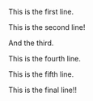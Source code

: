 This is the first line.

This is the second line!

And the third.

This is the fourth line.

This is the fifth line.

This is the final line!!
